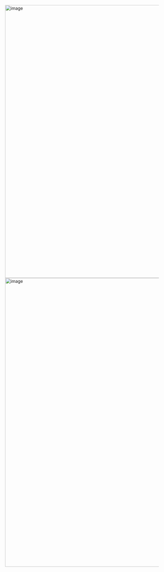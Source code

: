 <img width="894" alt="image" src="https://github.com/satyajit-1997/task/assets/82964946/9544f3d7-e0d7-4b27-8004-bbfbab06474b">
<img width="946" alt="image" src="https://github.com/satyajit-1997/task/assets/82964946/7272a784-d848-4b57-8130-b1171154bc25">

